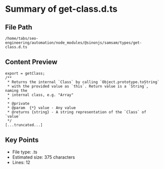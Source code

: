 # Summary of get-class.d.ts
  
## File Path
`/home/tabs/seo-engineering/automation/node_modules/@sinonjs/samsam/types/get-class.d.ts`

## Content Preview
```
export = getClass;
/**
 * Returns the internal `Class` by calling `Object.prototype.toString`
 * with the provided value as `this`. Return value is a `String`, naming the
 * internal class, e.g. "Array"
 *
 * @private
 * @param  {*} value - Any value
 * @returns {string} - A string representation of the `Class` of `value`
 */
[...truncated...]
```

## Key Points
- File type: .ts
- Estimated size: 375 characters
- Lines: 12
